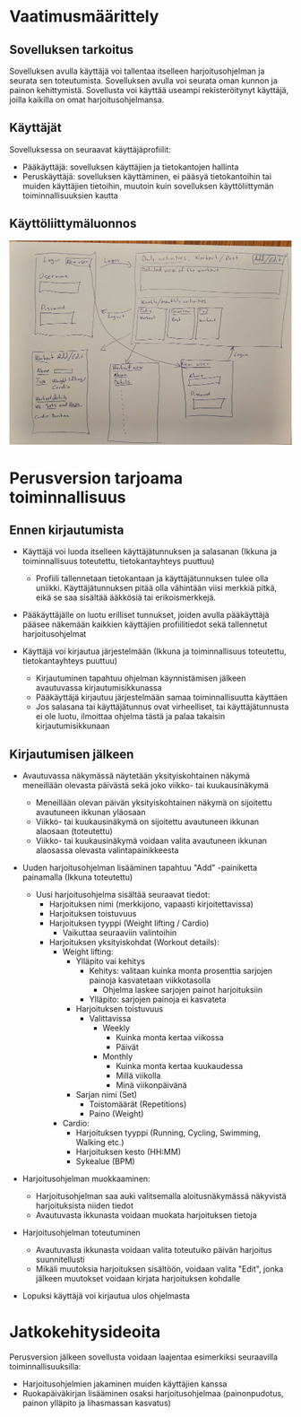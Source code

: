 # **Vaatimusmäärittely**

## **Sovelluksen tarkoitus**

Sovelluksen avulla käyttäjä voi tallentaa itselleen harjoitusohjelman ja seurata sen toteutumista. Sovelluksen avulla voi seurata oman kunnon ja painon kehittymistä. Sovellusta voi käyttää useampi rekisteröitynyt käyttäjä, joilla kaikilla on omat harjoitusohjelmansa.

## Käyttäjät

Sovelluksessa on seuraavat käyttäjäprofiilit:

- Pääkäyttäjä: sovelluksen käyttäjien ja tietokantojen hallinta
- Peruskäyttäjä: sovelluksen käyttäminen, ei pääsyä tietokantoihin tai muiden käyttäjien tietoihin, muutoin kuin sovelluksen käyttöliittymän toiminnallisuuksien kautta

## Käyttöliittymäluonnos

![Käyttöliittymäluonnos](https://github.com/vtonteri/ot-harjoitustyo/blob/main/workout_diary/dokumentaatio/kayttoliittymaluonnos.jpg)

# Perusversion tarjoama toiminnallisuus

## Ennen kirjautumista

- Käyttäjä voi luoda itselleen käyttäjätunnuksen ja salasanan (Ikkuna ja toiminnallisuus toteutettu, tietokantayhteys puuttuu)
    - Profiili tallennetaan tietokantaan ja käyttäjätunnuksen tulee olla uniikki. Käyttäjätunnuksen pitää olla vähintään viisi merkkiä pitkä, eikä se saa sisältää ääkkösiä tai erikoismerkkejä.
- Pääkäyttäjälle on luotu erilliset tunnukset, joiden avulla pääkäyttäjä pääsee näkemään kaikkien käyttäjien profiilitiedot sekä tallennetut harjoitusohjelmat

- Käyttäjä voi kirjautua järjestelmään (Ikkuna ja toiminnallisuus toteutettu, tietokantayhteys puuttuu)
    - Kirjautuminen tapahtuu ohjelman käynnistämisen jälkeen avautuvassa kirjautumisikkunassa
    - Pääkäyttäjä kirjautuu järjestelmään samaa toiminnallisuutta käyttäen
    - Jos salasana tai käyttäjätunnus ovat virheelliset, tai käyttäjätunnusta ei ole luotu, ilmoittaa ohjelma tästä ja palaa takaisin kirjautumisikkunaan

## Kirjautumisen jälkeen

- Avautuvassa näkymässä näytetään yksityiskohtainen näkymä meneillään olevasta päivästä sekä joko viikko- tai kuukausinäkymä
    - Meneillään olevan päivän yksityiskohtainen näkymä on sijoitettu avautuneen ikkunan yläosaan
    - Viikko- tai kuukausinäkymä on sijoitettu avautuneen ikkunan alaosaan (toteutettu)
    - Viikko- tai kuukausinäkymä voidaan valita avautuneen ikkunan alaosassa olevasta valintapainikkeesta
- Uuden harjoitusohjelman lisääminen tapahtuu "Add" -painiketta painamalla (Ikkuna toteutettu)
    - Uusi harjoitusohjelma sisältää seuraavat tiedot:
        - Harjoituksen nimi (merkkijono, vapaasti kirjoitettavissa)
        - Harjoituksen toistuvuus
        - Harjoituksen tyyppi (Weight lifting / Cardio)
            - Vaikuttaa seuraaviin valintoihin
        - Harjoituksen yksityiskohdat (Workout details):
            - Weight lifting:
                - Ylläpito vai kehitys
                    - Kehitys: valitaan kuinka monta prosenttia sarjojen painoja kasvatetaan viikkotasolla
                        - Ohjelma laskee sarjojen painot harjoituksiin
                    - Ylläpito: sarjojen painoja ei kasvateta
                - Harjoituksen toistuvuus
                    - Valittavissa
                        - Weekly
                            - Kuinka monta kertaa viikossa
                            - Päivät
                        - Monthly
                            - Kuinka monta kertaa kuukaudessa
                            - Millä viikolla
                            - Minä viikonpäivänä
                - Sarjan nimi (Set) 
                    - Toistomäärät (Repetitions)
                    - Paino (Weight)
            - Cardio:
                - Harjoituksen tyyppi (Running, Cycling, Swimming, Walking etc.)
                - Harjoituksen kesto (HH:MM)
                - Sykealue (BPM)
- Harjoitusohjelman muokkaaminen:
    - Harjoitusohjelman saa auki valitsemalla aloitusnäkymässä näkyvistä harjoituksista niiden tiedot
    - Avautuvasta ikkunasta voidaan muokata harjoituksen tietoja

- Harjoitusohjelman toteutuminen
    - Avautuvasta ikkunasta voidaan valita toteutuiko päivän harjoitus suunnitellusti
    - Mikäli muutoksia harjoituksen sisältöön, voidaan valita "Edit", jonka jälkeen muutokset voidaan kirjata harjoituksen kohdalle

- Lopuksi käyttäjä voi kirjautua ulos ohjelmasta

# **Jatkokehitysideoita**

Perusversion jälkeen sovellusta voidaan laajentaa esimerkiksi seuraavilla toiminnallisuuksilla:

- Harjoitusohjelmien jakaminen muiden käyttäjien kanssa
- Ruokapäiväkirjan lisääminen osaksi harjoitusohjelmaa (painonpudotus, painon ylläpito ja lihasmassan kasvatus)

